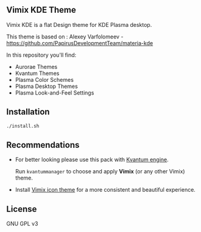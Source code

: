 ## Vimix KDE Theme

Vimix KDE is a flat Design theme for KDE Plasma desktop.

This theme is based on :
Alexey Varfolomeev - https://github.com/PapirusDevelopmentTeam/materia-kde

In this repository you'll find:

- Aurorae Themes
- Kvantum Themes
- Plasma Color Schemes
- Plasma Desktop Themes
- Plasma Look-and-Feel Settings

## Installation

```sh
./install.sh
```

## Recommendations

- For better looking please use this pack with [Kvantum engine](https://github.com/tsujan/Kvantum/tree/master/Kvantum).

  Run `kvantummanager` to choose and apply **Vimix** (or any other Vimix) theme.

- Install [Vimix icon theme](https://github.com/vinceliuice/vimix-icon-theme) for a more consistent and beautiful experience.

## License

GNU GPL v3
